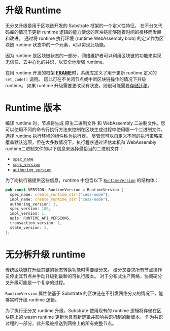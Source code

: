 # 升级 Runtime

无分叉升级是用于区块链开发的 Substrate 框架的一个定义性特征。 在不分叉代码库的情况下更新 runtime 逻辑的能力使您的区块链能够随着时间的推移而发展和改进。 通过将 runtime 执行环境 (runtime WebAssembly blob) 的定义作为区块链 runtime 状态中的一个元素，可以实现此功能。

因为 runtime 是区块链状态的一部分，网络维护者可以利用区块链的功能来实现无信任、去中心化的共识，以安全地增强 runtime。

在用 runtime 开发的框架 [**FRAME**](https://docs.substrate.io/learn/runtime-development/#frame)时，系统库定义了用于更新 runtime 定义的 `set_code()` 调用。 因此可在不关闭节点或中断区块链操作的情况下升级 runtime。 如果 runtime 升级需要更改现有状态，则很可能需要[存储迁移](data-migration.md)。

# Runtime 版本

编译 runtime 时，节点将生成 原生二进制文件 和 WebAssembly 二进制文件。您可以使用不同的命令行执行方法来控制在区块生成过程中使用哪一个二进制文件。选择 runtime 执行环境的组件称为执行器。 尽管您可以自定义不同的执行策略来覆盖默认选项，但在大多数情况下，执行程序通过评估本机和 WebAssembly runtime二进制文件的以下信息来选择最恰当的二进制文件：

- [`spec_name`](https://paritytech.github.io/substrate/master/sc_cli/struct.RuntimeVersion.html#structfield.spec_name)
- [`spec_version`](https://paritytech.github.io/substrate/master/sc_cli/struct.RuntimeVersion.html#structfield.spec_version)
- [`authoring_version`](https://paritytech.github.io/substrate/master/sc_cli/struct.RuntimeVersion.html#structfield.authoring_version)

为了向执行器提供这些信息，runtime 中包含以下 [`RuntimeVersion`](https://paritytech.github.io/substrate/master/sp_version/struct.RuntimeVersion.html) 的结构体：

```rust
pub const VERSION: RuntimeVersion = RuntimeVersion {
  spec_name: create_runtime_str!("cess-node"),
  impl_name: create_runtime_str!("cess-node"),
  authoring_version: 1,
  spec_version: 100,
  impl_version: 1,
  apis: RUNTIME_API_VERSIONS,
  transaction_version: 1,
  state_version: 1,
};
```

# 无分柝升级 runtime

传统区块链在升级其链的状态转换功能时需要硬分叉。 硬分叉要求所有节点操作员停止其节点并手动升级到最新的可执行版本。 对于分布式生产网络，协调硬分叉升级可能是一个复杂的过程。

`RuntimeVersion` 属性使基于 Substrate 的区块链在不引发网络分叉的情况下，能够实时升级 runtime 逻辑。

为了执行无分叉 runtime 升级，Substrate 使用现有的 runtime 逻辑将存储在区块链上的 wasm runtime 更新为具有新逻辑并影响共识机制的新版本。 作为共识过程的一部分，此升级被推送到网络上的所有完整节点。
